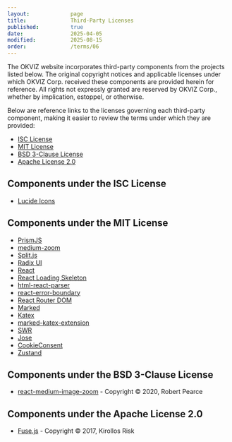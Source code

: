 ```yaml
---
layout:             page
title:              Third-Party Licenses
published:          true
date:               2025-04-05
modified:           2025-08-15
order:              /terms/06
---
```

The OKVIZ website incorporates third-party components from the projects listed below. The original copyright notices and applicable licenses under which OKVIZ Corp. received these components are provided herein for reference. All rights not expressly granted are reserved by OKVIZ Corp., whether by implication, estoppel, or otherwise.

Below are reference links to the licenses governing each third-party component, making it easier to review the terms under which they are provided:

- [ISC License](https://opensource.org/license/isc-license-txt)
- [MIT License](https://opensource.org/license/mit)
- [BSD 3-Clause License](https://opensource.org/license/bsd-3-clause)
- [Apache License 2.0](https://opensource.org/license/apache-2-0)

## Components under the ISC License

- [Lucide Icons](https://www.lucide.dev)

## Components under the MIT License

- [PrismJS](https://prismjs.com/)
- [medium-zoom](https://github.com/francoischalifour/medium-zoom)
- [Split.js](https://split.js.org/)
- [Radix UI](https://www.radix-ui.com/)
- [React](https://reactjs.org/)
- [React Loading Skeleton](https://github.com/dvtng/react-loading-skeleton)
- [html-react-parser](https://github.com/remarkablemark/html-react-parser)
- [react-error-boundary](https://github.com/bvaughn/react-error-boundary)
- [React Router DOM](https://reactrouter.com/en/main)
- [Marked](https://marked.js.org/)
- [Katex](https://katex.org/)
- [marked-katex-extension](https://github.com/UziTech/marked-katex-extension)
- [SWR](https://swr.vercel.app/)
- [Jose](https://github.com/panva/jose)
- [CookieConsent](https://cookieconsent.orestbida.com/)
- [Zustand](https://zustand-demo.pmnd.rs/)

## Components under the BSD 3-Clause License

- [react-medium-image-zoom](https://github.com/rpearce/react-medium-image-zoom) - Copyright &copy; 2020, Robert Pearce

## Components under the Apache License 2.0

- [Fuse.js](https://fusejs.io/) - Copyright &copy; 2017, Kirollos Risk